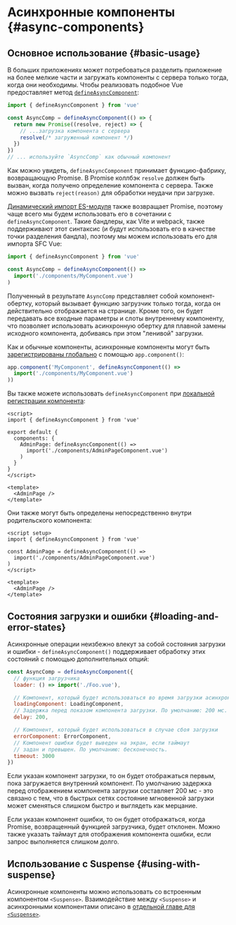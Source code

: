 # Асинхронные компоненты {#async-components}

## Основное использование {#basic-usage}

В больших приложениях может потребоваться разделить приложение на более мелкие части и загружать компоненты с сервера только тогда, когда они необходимы. Чтобы реализовать подобное Vue предоставляет метод [`defineAsyncComponent`](/api/general.html#defineasynccomponent):

```js
import { defineAsyncComponent } from 'vue'

const AsyncComp = defineAsyncComponent(() => {
  return new Promise((resolve, reject) => {
    // ...загрузка компонента с сервера
    resolve(/* загруженный компонент */)
  })
})
// ... используйте `AsyncComp` как обычный компонент
```

Как можно увидеть, `defineAsyncComponent` принимает функцию-фабрику, возвращающую Promise. В Promise коллбэк `resolve` должен быть вызван, когда получено определение компонента с сервера. Также можно вызвать `reject(reason)` для обработки неудачи при загрузке.

[Динамический импорт ES-модуля](https://developer.mozilla.org/en-US/docs/Web/JavaScript/Reference/Operators/import) также возвращает Promise, поэтому чаще всего мы будем использовать его в сочетании с `defineAsyncComponent`. Такие бандлеры, как Vite и webpack, также поддерживают этот синтаксис (и будут использовать его в качестве точки разделения бандла), поэтому мы можем использовать его для импорта SFC Vue:

```js
import { defineAsyncComponent } from 'vue'

const AsyncComp = defineAsyncComponent(() =>
  import('./components/MyComponent.vue')
)
```

Полученный в результате `AsyncComp` представляет собой компонент-обертку, который вызывает функцию загрузчик только тогда, когда он действительно отображается на странице. Кроме того, он будет передавать все входные параметры и слоты внутреннему компоненту, что позволяет использовать асинхронную обертку для плавной замены исходного компонента, добиваясь при этом "ленивой" загрузки.

Как и обычные компоненты, асинхронные компоненты могут быть [зарегистрированы глобально](/guide/components/registration.html#global-registration) с помощью `app.component()`:

```js
app.component('MyComponent', defineAsyncComponent(() =>
  import('./components/MyComponent.vue')
))
```

<div class="options-api">

Вы также можете использовать `defineAsyncComponent` при [локальной регистрации компонента](/guide/components/registration.html#local-registration):

```vue
<script>
import { defineAsyncComponent } from 'vue'

export default {
  components: {
    AdminPage: defineAsyncComponent(() =>
      import('./components/AdminPageComponent.vue')
    )
  }
}
</script>

<template>
  <AdminPage />
</template>
```

</div>

<div class="composition-api">

Они также могут быть определены непосредственно внутри родительского компонента:

```vue
<script setup>
import { defineAsyncComponent } from 'vue'

const AdminPage = defineAsyncComponent(() =>
  import('./components/AdminPageComponent.vue')
)
</script>

<template>
  <AdminPage />
</template>
```

</div>

## Состояния загрузки и ошибки {#loading-and-error-states}

Асинхронные операции неизбежно влекут за собой состояния загрузки и ошибки - `defineAsyncComponent()` поддерживает обработку этих состояний с помощью дополнительных опций:

```js
const AsyncComp = defineAsyncComponent({
  // функция загрузчика
  loader: () => import('./Foo.vue'),

  // Компонент, который будет использоваться во время загрузки асинхронного компонента
  loadingComponent: LoadingComponent,
  // Задержка перед показом компонента загрузки. По умолчанию: 200 мс.
  delay: 200,

  // Компонент, который будет использоваться в случае сбоя загрузки
  errorComponent: ErrorComponent,
  // Компонент ошибки будет выведен на экран, если таймаут
  // задан и превышен. По умолчанию: бесконечность.
  timeout: 3000
})
```

Если указан компонент загрузки, то он будет отображаться первым, пока загружается внутренний компонент. По умолчанию задержка перед отображением компонента загрузки составляет 200 мс - это связано с тем, что в быстрых сетях состояние мгновенной загрузки может сменяться слишком быстро и выглядеть как мерцание.

Если указан компонент ошибки, то он будет отображаться, когда Promise, возвращенный функцией загрузчика, будет отклонен. Можно также указать таймаут для отображения компонента ошибки, если запрос выполняется слишком долго.

## Использование с Suspense {#using-with-suspense}

Асинхронные компоненты можно использовать со встроенным компонентом `<Suspense>`. Взаимодействие между `<Suspense>` и асинхронными компонентами описано в [отдельной главе для `<Suspense>`](/guide/built-ins/suspense.html).
